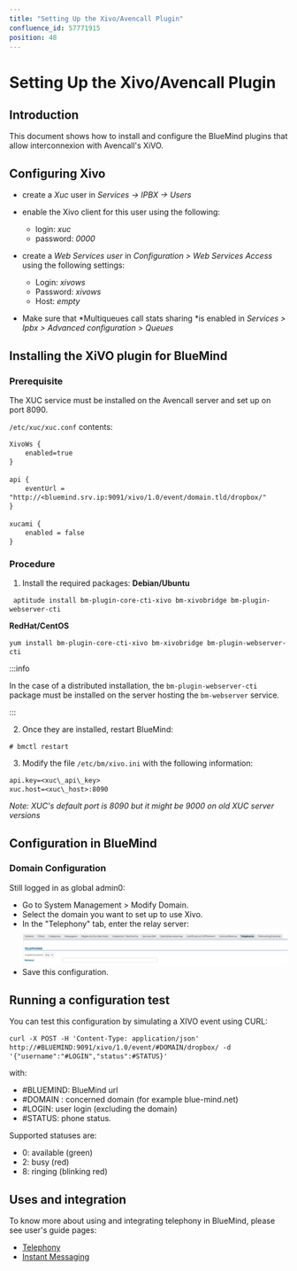 ```yaml
---
title: "Setting Up the Xivo/Avencall Plugin"
confluence_id: 57771915
position: 48
---
```

# Setting Up the Xivo/Avencall Plugin


## Introduction

This document shows how to install and configure the BlueMind plugins that allow interconnexion with Avencall's XiVO.


## Configuring Xivo

- create a *Xuc* user in *Services -> IPBX -> Users*
- enable the Xivo client for this user using the following:
    - login: *xuc*
    - password: *0000*
- create a *Web Services user* in *Configuration > Web Services Access* using the following settings:

    - Login: *xivows*
    - Password: *xivows*
    - Host: *empty*
- Make sure that *Multiqueues call stats sharing *is enabled in *Services > Ipbx > Advanced configuration* > *Queues*


## Installing the XiVO plugin for BlueMind

### Prerequisite

The XUC service must be installed on the Avencall server and set up on port 8090.

`/etc/xuc/xuc.conf` contents:


```
XivoWs {
    enabled=true
}
 
api {
    eventUrl = "http://<bluemind.srv.ip:9091/xivo/1.0/event/domain.tld/dropbox/"
}
 
xucami {
    enabled = false
}
```


### Procedure

1. Install the required packages:
**Debian/Ubuntu**

```
 aptitude install bm-plugin-core-cti-xivo bm-xivobridge bm-plugin-webserver-cti
```

**RedHat/CentOS**

```
yum install bm-plugin-core-cti-xivo bm-xivobridge bm-plugin-webserver-cti
```


:::info

In the case of a distributed installation, the `bm-plugin-webserver-cti` package must be installed on the server hosting the `bm-webserver` service.

:::

2. Once they are installed, restart BlueMind:


```
# bmctl restart
```


3. Modify the file `/etc/bm/xivo.ini` with the following information:


```
api.key=<xuc\_api\_key>
xuc.host=<xuc\_host>:8090
```

*Note: XUC's default port is 8090 but it might be 9000 on old XUC server versions*


## Configuration in BlueMind

### Domain Configuration

Still logged in as global admin0:

- Go to System Management > Modify Domain.
- Select the domain you want to set up to use Xivo.
- In the "Telephony" tab, enter the relay server:![](../attachments/57771915/79856209.png)
- Save this configuration.


## Running a configuration test

You can test this configuration by simulating a XIVO event using CURL:


```
curl -X POST -H 'Content-Type: application/json' http://#BLUEMIND:9091/xivo/1.0/event/#DOMAIN/dropbox/ -d '{"username":"#LOGIN","status":#STATUS}'
```


with:

- #BLUEMIND: BlueMind url
- #DOMAIN : concerned domain (for example blue-mind.net)
- #LOGIN: user login (excluding the domain)
- #STATUS: phone status.


Supported statuses are:

- 0: available (green)
- 2: busy (red)
- 8: ringing (blinking red)


## Uses and integration

To know more about using and integrating telephony in BlueMind, please see user's guide pages:

- [Telephony](/Guide_de_l_utilisateur/La_téléphonie/)
- [Instant Messaging](/Guide_de_l_utilisateur/La_messagerie_instantanee/)



